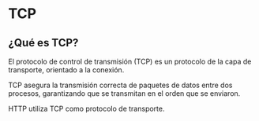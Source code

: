 # TCP

## ¿Qué es TCP?

El protocolo de control de transmisión (TCP) es un protocolo de la capa de transporte, orientado a la conexión.

TCP asegura la transmisión correcta de paquetes de datos entre dos procesos, garantizando que se transmitan en el orden que se enviaron.

HTTP utiliza TCP como protocolo de transporte.



